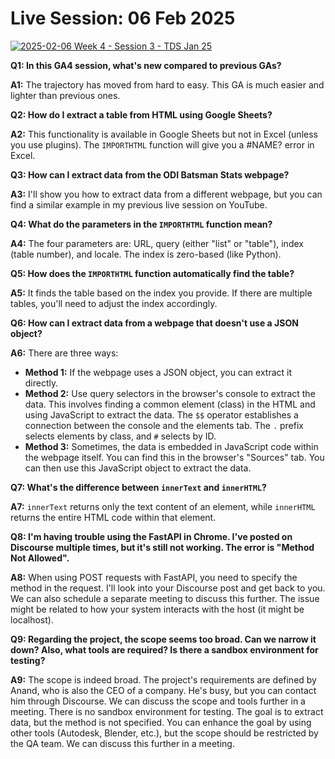 # Live Session: 06 Feb 2025

[![2025-02-06 Week 4 - Session 3 - TDS Jan 25](https://i.ytimg.com/vi_webp/u5RFmePd7NQ/sddefault.webp)](https://youtu.be/u5RFmePd7NQ)

**Q1: In this GA4 session, what's new compared to previous GAs?**

**A1:** The trajectory has moved from hard to easy. This GA is much easier and lighter than previous ones.

**Q2: How do I extract a table from HTML using Google Sheets?**

**A2:** This functionality is available in Google Sheets but not in Excel (unless you use plugins). The `IMPORTHTML` function will give you a #NAME? error in Excel.

**Q3: How can I extract data from the ODI Batsman Stats webpage?**

**A3:** I'll show you how to extract data from a different webpage, but you can find a similar example in my previous live session on YouTube.

**Q4: What do the parameters in the `IMPORTHTML` function mean?**

**A4:** The four parameters are: URL, query (either "list" or "table"), index (table number), and locale. The index is zero-based (like Python).

**Q5: How does the `IMPORTHTML` function automatically find the table?**

**A5:** It finds the table based on the index you provide. If there are multiple tables, you'll need to adjust the index accordingly.

**Q6: How can I extract data from a webpage that doesn't use a JSON object?**

**A6:** There are three ways:

- **Method 1:** If the webpage uses a JSON object, you can extract it directly.
- **Method 2:** Use query selectors in the browser's console to extract the data. This involves finding a common element (class) in the HTML and using JavaScript to extract the data. The `$$` operator establishes a connection between the console and the elements tab. The `.` prefix selects elements by class, and `#` selects by ID.
- **Method 3:** Sometimes, the data is embedded in JavaScript code within the webpage itself. You can find this in the browser's "Sources" tab. You can then use this JavaScript object to extract the data.

**Q7: What's the difference between `innerText` and `innerHTML`?**

**A7:** `innerText` returns only the text content of an element, while `innerHTML` returns the entire HTML code within that element.

**Q8: I'm having trouble using the FastAPI in Chrome. I've posted on Discourse multiple times, but it's still not working. The error is "Method Not Allowed".**

**A8:** When using POST requests with FastAPI, you need to specify the method in the request. I'll look into your Discourse post and get back to you. We can also schedule a separate meeting to discuss this further. The issue might be related to how your system interacts with the host (it might be localhost).

**Q9: Regarding the project, the scope seems too broad. Can we narrow it down? Also, what tools are required? Is there a sandbox environment for testing?**

**A9:** The scope is indeed broad. The project's requirements are defined by Anand, who is also the CEO of a company. He's busy, but you can contact him through Discourse. We can discuss the scope and tools further in a meeting. There is no sandbox environment for testing. The goal is to extract data, but the method is not specified. You can enhance the goal by using other tools (Autodesk, Blender, etc.), but the scope should be restricted by the QA team. We can discuss this further in a meeting.

